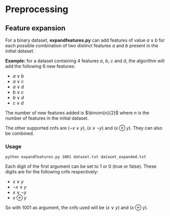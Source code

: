 # Preprocessing
## Feature expansion

For a binary dataset, **expandfeatures.py** can add features of value $a ∨ b$ for each possible combination of two distinct features $a$ and $b$ present in the initial dataset.

**Example:** for a dataset containing 4 features $a$, $b$, $c$ and $d$, the algorithm will add the following 6 new features:
- $a ∨ b$
- $a ∨ c$
- $a ∨ d$
- $b ∨ c$
- $b ∨ d$
- $c ∨ d$

The number of new features added is $\binom{n}{2}$ where $n$ is the number of features in the initial dataset.

The other supported cnfs are ($\neg x ∨ y$), ($x ∨ \neg y$) and ($x ⊕ y$). They can also be combined.

### Usage

```
python expandfeatures.py 1001 dataset.txt dataset_expanded.txt
```

Each digit of the first argument can be set to 1 or 0 (true or false). These digits are for the following cnfs respectively:
- $x$ ∨ $y$
- $\neg x$ ∨ $y$
- $x$ ∨ $\neg y$
- $x$ ⊕ $y$

So with 1001 as argument, the cnfs used will be ($x$ ∨ $y$) and ($x$ ⊕ $y$).